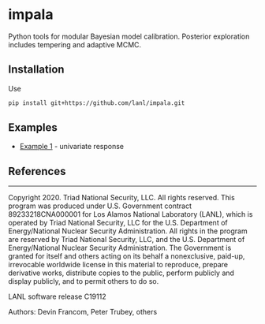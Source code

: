 # impala

Python tools for modular Bayesian model calibration.  Posterior exploration includes tempering and adaptive MCMC.

## Installation
Use
```bash
pip install git+https://github.com/lanl/impala.git
```

## Examples
* [Example 1](examples/ex_friedman.ipynb) - univariate response    

## References


************

Copyright 2020. Triad National Security, LLC. All rights reserved.
This program was produced under U.S. Government contract 89233218CNA000001 for Los Alamos
National Laboratory (LANL), which is operated by Triad National Security, LLC for the U.S.
Department of Energy/National Nuclear Security Administration. All rights in the program are
reserved by Triad National Security, LLC, and the U.S. Department of Energy/National Nuclear
Security Administration. The Government is granted for itself and others acting on its behalf a
nonexclusive, paid-up, irrevocable worldwide license in this material to reproduce, prepare
derivative works, distribute copies to the public, perform publicly and display publicly, and to permit
others to do so.

LANL software release C19112

Authors: Devin Francom, Peter Trubey, others

[build-status-img]: https://github.com/lanl/impala/workflows/Build/badge.svg

